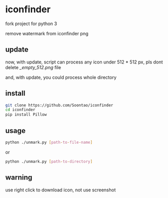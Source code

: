 # iconfinder

fork project for python 3

remove watermark from iconfinder png

## update

now, with update, script can process any icon under 512 * 512 px, pls dont delete *_empty_512.png* file

and, with update, you could process whole directory

## install

```bash
git clone https://github.com/Soontao/iconfinder
cd iconfinder
pip install Pillow
```

## usage

```bash
python ./unmark.py [path-to-file-name]
```

or

```bash
python ./unmark.py [path-to-directory]
```

## warning

use right click to download icon, not use screenshot
